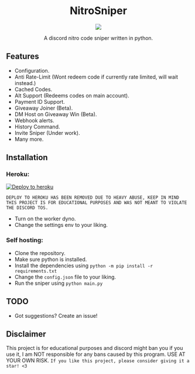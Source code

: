 <h1 align="center">NitroSniper</h1>

<p align="center">
  <a href="#"><img src="https://img.shields.io/codefactor/grade/github/adam757521/NitroSniper?style=flat-square" /></a>
</p>

<p align="center">
   A discord nitro code sniper written in python.
</p>

Features
-------------

- Configuration.
- Anti Rate-Limit (Wont redeem code if currently rate limited, will wait instead.)
- Cached Codes.
- Alt Support (Redeems codes on main account).
- Payment ID Support.
- Giveaway Joiner (Beta).
- DM Host on Giveaway Win (Beta).
- Webhook alerts.
- History Command.
- Invite Sniper (Under work).
- Many more.

Installation
-------------
### Heroku: ###

  [![Deploy to heroku](https://www.herokucdn.com/deploy/button.svg)]()

  `DEPLOY TO HEROKU HAS BEEN REMOVED DUE TO HEAVY ABUSE, KEEP IN MIND THIS PROJECT IS FOR EDUCATIONAL PURPOSES AND WAS NOT MEANT TO VIOLATE THE DISCORD TOS.`
  
  - Turn on the worker dyno.
  - Change the settings env to your liking.

### Self hosting: ###
  - Clone the repository.
  - Make sure python is installed.
  - Install the dependencies using `python -m pip install -r requirements.txt` 
  - Change the `config.json` file to your liking.
  - Run the sniper using `python main.py`

TODO
-------------
- Got suggestions? Create an issue!

Disclaimer
-------------
This project is for educational purposes and discord might ban you if you use it, I am NOT responsible for any bans caused by this program. USE AT YOUR OWN RISK.
`If you like this project, please consider giving it a star! <3`
